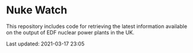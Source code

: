 # Nuke Watch

This repository includes code for retrieving the latest information available on the output of EDF nuclear power plants in the UK.

Last updated: 2021-03-17 23:05